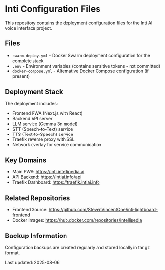 # Inti Configuration Files

This repository contains the deployment configuration files for the Inti AI voice interface project.

## Files

- `swarm-deploy.yml` - Docker Swarm deployment configuration for the complete stack
- `.env` - Environment variables (contains sensitive tokens - not committed)
- `docker-compose.yml` - Alternative Docker Compose configuration (if present)

## Deployment Stack

The deployment includes:
- Frontend PWA (Next.js with React)
- Backend API server  
- LLM service (Gemma 3n model)
- STT (Speech-to-Text) service
- TTS (Text-to-Speech) service 
- Traefik reverse proxy with SSL
- Network overlay for service communication

## Key Domains

- Main PWA: https://inti.intellipedia.ai
- API Backend: https://intiai.info/api
- Traefik Dashboard: https://traefik.intiai.info

## Related Repositories

- Frontend Source: https://github.com/StevenVincentOne/inti-lightboard-frontend
- Docker Images: https://hub.docker.com/repositories/intellipedia

## Backup Information

Configuration backups are created regularly and stored locally in tar.gz format.

Last updated: 2025-08-06